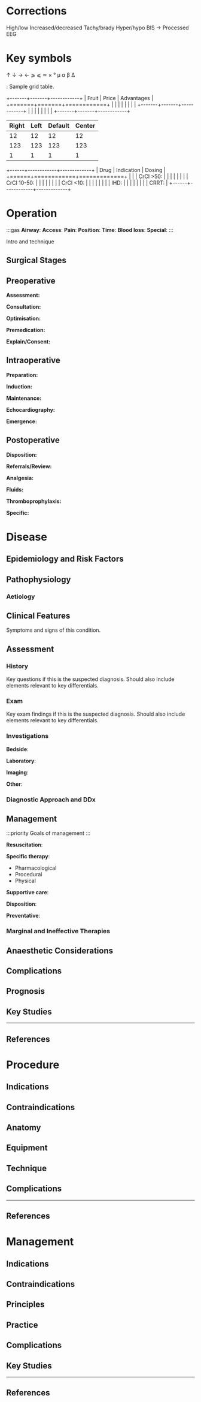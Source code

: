 # Corrections

High/low
Increased/decreased
Tachy/brady
Hyper/hypo
BIS -> Processed EEG

# Key symbols

↑
↓
→
←
⩾
⩽
≃
×
°
μ
α
β
Δ

: Sample grid table.

+-------+-------+------------+
| Fruit | Price | Advantages |
+=======+=======+============+
|       |       |            |
|       |       |            |
+-------+-------+------------+
|       |       |            |
|       |       |            |
+-------+-------+------------+

| Right | Left | Default | Center |
|-------|------|---------|--------|
|   12  |  12  |    12   |    12  |
|  123  |  123 |   123   |   123  |
|    1  |    1 |     1   |     1  |


+------+------------+-------------+
| Drug | Indication | Dosing      |
+======+============+=============+
|      |            | CrCl >50:   |
|      |            |             |
|      |            | CrCl 10-50: |
|      |            |             |
|      |            | CrCl <10:   |
|      |            |             |
|      |            | IHD:        |
|      |            |             |
|      |            | CRRT:       |
+------+------------+-------------+

# Operation

:::gas
**Airway**: 
**Access**: 
**Pain**: 
**Position**:
**Time**: 
**Blood loss**:
**Special**:
:::

Intro and technique

## Surgical Stages

## Preoperative

**Assessment:**

**Consultation:**

**Optimisation:**

**Premedication:**

**Explain/Consent:**


## Intraoperative

**Preparation:**

**Induction:**

**Maintenance:**

**Echocardiography:**

**Emergence:**

## Postoperative

**Disposition:**

**Referrals/Review:**

**Analgesia:**

**Fluids:**

**Thromboprophylaxis:**

**Specific:**


# Disease


## Epidemiology and Risk Factors

## Pathophysiology

### Aetiology

## Clinical Features

Symptoms and signs of this condition.

## Assessment

### History

Key questions if this is the suspected diagnosis. Should also include elements relevant to key differentials.

### Exam

Key exam findings if this is the suspected diagnosis. Should also include elements relevant to key differentials.

### Investigations

**Bedside**:

**Laboratory**:

**Imaging**:

**Other**:

### Diagnostic Approach and DDx


## Management

:::priority
Goals of management
:::

**Resuscitation**:

**Specific therapy**:

* Pharmacological
* Procedural
* Physical

**Supportive care**:

**Disposition**:

**Preventative**:


### Marginal and Ineffective Therapies

## Anaesthetic Considerations

## Complications

## Prognosis

## Key Studies


---

## References




# Procedure

## Indications

## Contraindications

## Anatomy

## Equipment

## Technique

## Complications


---

## References


# Management

## Indications

## Contraindications

## Principles

## Practice


## Complications


## Key Studies

---

## References
